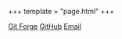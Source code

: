 +++
template = "page.html"
+++

[Git Forge](https://git.nickzana.dev)
[GitHub](https://github.com/nickzana)
[Email](mailto:me@nickzana.dev)
